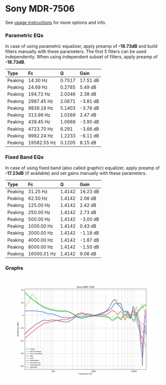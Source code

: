 # Sony MDR-7506
See [usage instructions](https://github.com/jaakkopasanen/AutoEq#usage) for more options and info.

### Parametric EQs
In case of using parametric equalizer, apply preamp of **-18.73dB** and build filters manually
with these parameters. The first 5 filters can be used independently.
When using independent subset of filters, apply preamp of **-18.73dB**.

| Type    | Fc          |      Q | Gain     |
|:--------|:------------|:-------|:---------|
| Peaking | 14.30 Hz    | 0.7517 | 17.51 dB |
| Peaking | 24.69 Hz    | 0.2765 | 5.49 dB  |
| Peaking | 194.72 Hz   | 2.0346 | 2.38 dB  |
| Peaking | 2987.45 Hz  | 2.0671 | -3.81 dB |
| Peaking | 9839.18 Hz  | 5.1403 | -3.76 dB |
| Peaking | 313.96 Hz   | 1.0269 | 2.47 dB  |
| Peaking | 439.45 Hz   | 1.0668 | -3.90 dB |
| Peaking | 4723.70 Hz  | 6.291  | -3.66 dB |
| Peaking | 9982.24 Hz  | 1.2233 | -6.11 dB |
| Peaking | 19582.55 Hz | 0.1205 | 8.15 dB  |

### Fixed Band EQs
In case of using fixed band (also called graphic) equalizer, apply preamp of **-17.23dB**
(if available) and set gains manually with these parameters.

| Type    | Fc          |      Q | Gain     |
|:--------|:------------|:-------|:---------|
| Peaking | 31.25 Hz    | 1.4142 | 16.23 dB |
| Peaking | 62.50 Hz    | 1.4142 | 2.06 dB  |
| Peaking | 125.00 Hz   | 1.4142 | 2.42 dB  |
| Peaking | 250.00 Hz   | 1.4142 | 2.73 dB  |
| Peaking | 500.00 Hz   | 1.4142 | -3.00 dB |
| Peaking | 1000.00 Hz  | 1.4142 | 0.43 dB  |
| Peaking | 2000.00 Hz  | 1.4142 | -1.18 dB |
| Peaking | 4000.00 Hz  | 1.4142 | -1.87 dB |
| Peaking | 8000.00 Hz  | 1.4142 | -1.50 dB |
| Peaking | 16000.01 Hz | 1.4142 | 9.06 dB  |

### Graphs
![](./Sony%20MDR-7506.png)